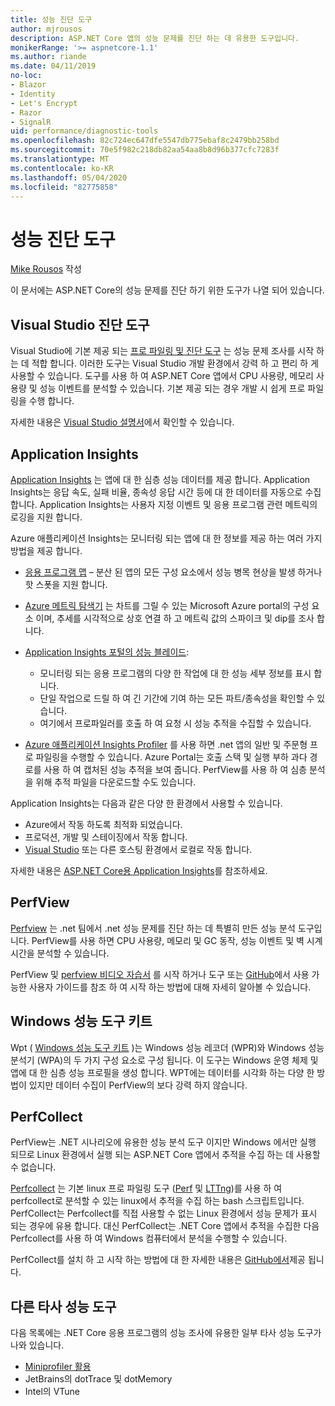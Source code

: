```yaml
---
title: 성능 진단 도구
author: mjrousos
description: ASP.NET Core 앱의 성능 문제를 진단 하는 데 유용한 도구입니다.
monikerRange: '>= aspnetcore-1.1'
ms.author: riande
ms.date: 04/11/2019
no-loc:
- Blazor
- Identity
- Let's Encrypt
- Razor
- SignalR
uid: performance/diagnostic-tools
ms.openlocfilehash: 82c724ec647dfe5547db775ebaf8c2479bb258bd
ms.sourcegitcommit: 70e5f982c218db82aa54aa8b8d96b377cfc7283f
ms.translationtype: MT
ms.contentlocale: ko-KR
ms.lasthandoff: 05/04/2020
ms.locfileid: "82775858"
---
```

# <a name="performance-diagnostic-tools"></a>성능 진단 도구

[Mike Rousos](https://github.com/mjrousos) 작성

이 문서에는 ASP.NET Core의 성능 문제를 진단 하기 위한 도구가 나열 되어 있습니다.

## <a name="visual-studio-diagnostic-tools"></a>Visual Studio 진단 도구

Visual Studio에 기본 제공 되는 [프로 파일링 및 진단 도구](/visualstudio/profiling) 는 성능 문제 조사를 시작 하는 데 적합 합니다. 이러한 도구는 Visual Studio 개발 환경에서 강력 하 고 편리 하 게 사용할 수 있습니다. 도구를 사용 하 여 ASP.NET Core 앱에서 CPU 사용량, 메모리 사용량 및 성능 이벤트를 분석할 수 있습니다. 기본 제공 되는 경우 개발 시 쉽게 프로 파일링을 수행 합니다.

자세한 내용은 [Visual Studio 설명서](/visualstudio/profiling/profiling-overview)에서 확인할 수 있습니다.

## <a name="application-insights"></a>Application Insights

[Application Insights](/azure/application-insights/app-insights-overview) 는 앱에 대 한 심층 성능 데이터를 제공 합니다. Application Insights는 응답 속도, 실패 비율, 종속성 응답 시간 등에 대 한 데이터를 자동으로 수집 합니다. Application Insights는 사용자 지정 이벤트 및 응용 프로그램 관련 메트릭의 로깅을 지원 합니다.

Azure 애플리케이션 Insights는 모니터링 되는 앱에 대 한 정보를 제공 하는 여러 가지 방법을 제공 합니다.

- [응용 프로그램 맵](/azure/application-insights/app-insights-app-map) – 분산 된 앱의 모든 구성 요소에서 성능 병목 현상을 발생 하거나 핫 스폿을 지원 합니다.
- [Azure 메트릭 탐색기](/azure/azure-monitor/platform/metrics-getting-started) 는 차트를 그릴 수 있는 Microsoft Azure portal의 구성 요소 이며, 추세를 시각적으로 상호 연결 하 고 메트릭 값의 스파이크 및 dip를 조사 합니다.
- [Application Insights 포털의 성능 블레이드](/azure/application-insights/app-insights-tutorial-performance):

  - 모니터링 되는 응용 프로그램의 다양 한 작업에 대 한 성능 세부 정보를 표시 합니다.
  - 단일 작업으로 드릴 하 여 긴 기간에 기여 하는 모든 파트/종속성을 확인할 수 있습니다.
  - 여기에서 프로파일러를 호출 하 여 요청 시 성능 추적을 수집할 수 있습니다.

- [Azure 애플리케이션 Insights Profiler](/azure/azure-monitor/app/profiler) 를 사용 하면 .net 앱의 일반 및 주문형 프로 파일링을 수행할 수 있습니다.  Azure Portal는 호출 스택 및 실행 부하 과다 경로를 사용 하 여 캡처된 성능 추적을 보여 줍니다. PerfView를 사용 하 여 심층 분석을 위해 추적 파일을 다운로드할 수도 있습니다.

Application Insights는 다음과 같은 다양 한 환경에서 사용할 수 있습니다.

- Azure에서 작동 하도록 최적화 되었습니다.
- 프로덕션, 개발 및 스테이징에서 작동 합니다.
- [Visual Studio](/azure/application-insights/app-insights-visual-studio) 또는 다른 호스팅 환경에서 로컬로 작동 합니다.

자세한 내용은 [ASP.NET Core용 Application Insights](/azure/application-insights/app-insights-asp-net-core)를 참조하세요.

## <a name="perfview"></a>PerfView

[Perfview](https://github.com/Microsoft/perfview) 는 .net 팀에서 .net 성능 문제를 진단 하는 데 특별히 만든 성능 분석 도구입니다. PerfView를 사용 하면 CPU 사용량, 메모리 및 GC 동작, 성능 이벤트 및 벽 시계 시간을 분석할 수 있습니다.

PerfView 및 [perfview 비디오 자습서](https://channel9.msdn.com/Series/PerfView-Tutorial) 를 시작 하거나 도구 또는 [GitHub](https://github.com/Microsoft/perfview)에서 사용 가능한 사용자 가이드를 참조 하 여 시작 하는 방법에 대해 자세히 알아볼 수 있습니다.

## <a name="windows-performance-toolkit"></a>Windows 성능 도구 키트

Wpt ( [Windows 성능 도구 키트](/windows-hardware/test/wpt/) )는 Windows 성능 레코더 (WPR)와 Windows 성능 분석기 (WPA)의 두 가지 구성 요소로 구성 됩니다. 이 도구는 Windows 운영 체제 및 앱에 대 한 심층 성능 프로필을 생성 합니다. WPT에는 데이터를 시각화 하는 다양 한 방법이 있지만 데이터 수집이 PerfView의 보다 강력 하지 않습니다.

## <a name="perfcollect"></a>PerfCollect

PerfView는 .NET 시나리오에 유용한 성능 분석 도구 이지만 Windows 에서만 실행 되므로 Linux 환경에서 실행 되는 ASP.NET Core 앱에서 추적을 수집 하는 데 사용할 수 없습니다.

[Perfcollect](https://github.com/dotnet/coreclr/blob/master/Documentation/project-docs/linux-performance-tracing.md) 는 기본 linux 프로 파일링 도구 ([Perf](https://perf.wiki.kernel.org/index.php/Main_Page) 및 [LTTng](https://lttng.org/))를 사용 하 여 perfcollect로 분석할 수 있는 linux에서 추적을 수집 하는 bash 스크립트입니다. PerfCollect는 Perfcollect를 직접 사용할 수 없는 Linux 환경에서 성능 문제가 표시 되는 경우에 유용 합니다. 대신 PerfCollect는 .NET Core 앱에서 추적을 수집한 다음 Perfcollect를 사용 하 여 Windows 컴퓨터에서 분석을 수행할 수 있습니다.

PerfCollect를 설치 하 고 시작 하는 방법에 대 한 자세한 내용은 [GitHub에서](https://github.com/dotnet/coreclr/blob/master/Documentation/project-docs/linux-performance-tracing.md)제공 됩니다.

## <a name="other-third-party-performance-tools"></a>다른 타사 성능 도구

다음 목록에는 .NET Core 응용 프로그램의 성능 조사에 유용한 일부 타사 성능 도구가 나와 있습니다.

- [Miniprofiler 활용](https://miniprofiler.com/)
- JetBrains의 dotTrace 및 dotMemory
- Intel의 VTune
